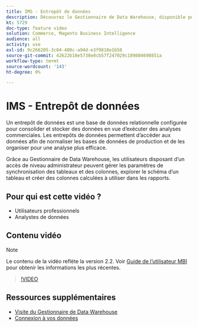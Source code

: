 ```yaml
---
title: IMS - Entrepôt de données
description: Découvrez le Gestionnaire de Data Warehouse, disponible pour les utilisateurs administrateurs dans MBI.
kt: 5729
doc-type: feature video
solution: Commerce, Magento Business Intelligence
audience: all
activity: use
exl-id: 9c266205-3c04-400c-a94d-e3f9818e1b58
source-git-commit: 42622b18e5738e8cb57f247029c189884698851a
workflow-type: tm+mt
source-wordcount: '143'
ht-degree: 0%

---
```


# IMS - Entrepôt de données

Un entrepôt de données est une base de données relationnelle configurée pour consolider et stocker des données en vue d’exécuter des analyses commerciales. Les entrepôts de données permettent d’accéder aux données afin de normaliser les bases de données de production et de les organiser pour une analyse plus efficace.

Grâce au Gestionnaire de Data Warehouse, les utilisateurs disposant d’un accès de niveau administrateur peuvent gérer les paramètres de synchronisation des tableaux et des colonnes, explorer le schéma d’un tableau et créer des colonnes calculées à utiliser dans les rapports.

## Pour qui est cette vidéo ?

- Utilisateurs professionnels
- Analystes de données

## Contenu vidéo

>[!NOTE]
>
>Le contenu de la vidéo reflète la version 2.2. Voir [Guide de l’utilisateur MBI](https://docs.magento.com/mbi/) pour obtenir les informations les plus récentes.

>[!VIDEO](https://video.tv.adobe.com/v/35984?quality=12&learn=on)

## Ressources supplémentaires

- [Visite du Gestionnaire de Data Warehouse](https://docs.magento.com/mbi/data-analyst/data-warehouse-mgr/tour-dwm.html)
- [Connexion à vos données](https://docs.magento.com/mbi/data-analyst/importing-data/connecting-data/connecting-data.html)
